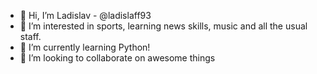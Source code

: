 - 👋 Hi, I’m Ladislav - @ladislaff93
- 👀 I’m interested in sports, learning news skills, music and all the usual staff.
- 🌱 I’m currently learning Python!
- 💞️ I’m looking to collaborate on awesome things


<!---
ladislaff93/ladislaff93 is a ✨ special ✨ repository because its `README.md` (this file) appears on your GitHub profile.
You can click the Preview link to take a look at your changes.
--->
